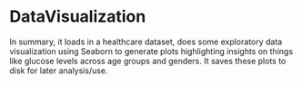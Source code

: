 # DataVisualization
 
In summary, it loads in a healthcare dataset, does some exploratory data visualization using Seaborn to generate plots highlighting insights on things like glucose levels across age groups and genders. It saves these plots to disk for later analysis/use.
